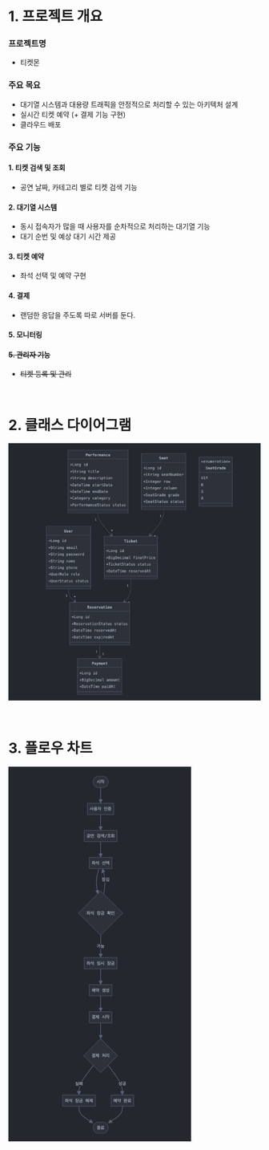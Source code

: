 # 1. 프로젝트 개요

### 프로젝트명
- 티켓몬

### 주요 목요
- 대기열 시스템과 대용량 트래픽을 안정적으로 처리할 수 있는 아키텍처 설계
- 실시간 티켓 예약 (+ 결제 기능 구현)
- 클라우드 배포

### 주요 기능
#### 1. 티켓 검색 및 조회
- 공연 날짜, 카테고리 별로 티켓 검색 기능

#### 2. 대기열 시스템
- 동시 접속자가 많을 때 사용자를 순차적으로 처리하는 대기열 기능
- 대기 순번 및 예상 대기 시간 제공

#### 3. 티켓 예약
- 좌석 선택 및 예약 구현

#### 4. 결제 
- 랜덤한 응답을 주도록 따로 서버를 둔다.

#### 5. 모니터링

#### ~~5. 관리자 기능~~
- ~~티켓 등록 및 관리~~

<br/>

# 2. 클래스 다이어그램
![alt text](class.png)

<br/>

# 3. 플로우 차트
![alt text](flow.png)
